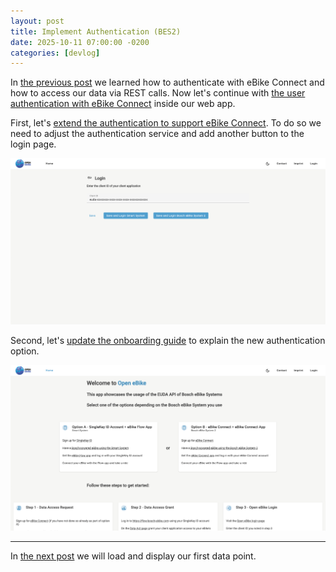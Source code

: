 ```yaml
---
layout: post
title: Implement Authentication (BES2)
date: 2025-10-11 07:00:00 -0200
categories: [devlog]
---
```


In [the previous post](https://open-ebike.github.io/devlog/2025/10/10/retrieve-data-via-rest-calls-bes2.html) we learned how to authenticate with eBike Connect and how to access our data via REST calls. 
Now let's continue with [the user authentication with eBike Connect](https://github.com/open-ebike/open-ebike-frontend/issues/22) inside our web app.

First, let's [extend the authentication to support eBike Connect](https://github.com/open-ebike/open-ebike-frontend/commit/5361be0be42721258fad217d409b64518e0f8be4). 
To do so we need to adjust the authentication service and add another button to the login page.

![web-app-bes2-login.png](/assets/2025-10-11/web-app-bes2-login.png)

Second, let's [update the onboarding guide](https://github.com/open-ebike/open-ebike-frontend/commit/5b18bbad5add332ea290c83bbd5cb80f0607fac9) to explain the new authentication option.

![web-app-onboarding-guide.png](/assets/2025-10-11/web-app-onboarding-guide.png)

---

In [the next post](https://open-ebike.github.io/devlog/2025/10/12/display-ebikes.html) we will load and display our first data point.